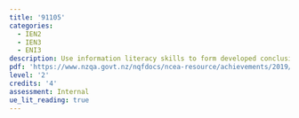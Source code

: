 ```yaml
---
title: '91105'
categories:
  - IEN2
  - IEN3
  - ENI3
description: Use information literacy skills to form developed conclusion(s)
pdf: 'https://www.nzqa.govt.nz/nqfdocs/ncea-resource/achievements/2019/as91105.pdf'
level: '2'
credits: '4'
assessment: Internal
ue_lit_reading: true
---
```


